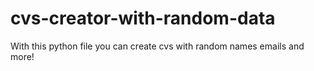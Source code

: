# cvs-creator-with-random-data
With this python file you can create cvs with random names emails and more!
